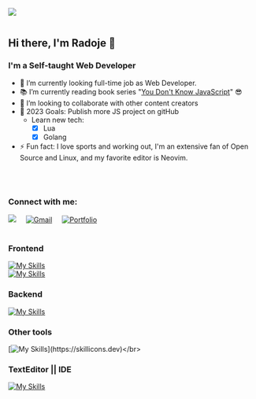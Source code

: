![](https://komarev.com/ghpvc/?username=Jezda1337&label=PROFILE+VIEWS&style=for-the-badge	)
<div style="display:flex; align-items: center">


<!-- <img style="order:2; margin-left:0px;" src="https://media.giphy.com/media/PiQejEf31116URju4V/giphy.gif" max-width="40%"> -->
<div style="width:100%;">

## Hi there, I'm Radoje <span>👋</sapn>

### I'm a Self-taught Web Developer
- 🔭 I’m currently looking full-time job as Web Developer.
- 📚 I’m currently reading book series "<a href="https://github.com/getify/You-Dont-Know-JS/tree/2nd-ed">You Don't Know JavaScript</a>" 😎
- 🤝 I’m looking to collaborate with other content creators
- 🥅 2023 Goals: Publish more JS project on gitHub
  - Learn new tech:
    <!-- - [x] <s>NodeJS</s>
    - [x] <s>Express</s>
    - [x] <s>TypeScript</s> -->
    - [x] Lua
    - [x] Golang
- ⚡ Fun fact: I love sports and working out, I'm an extensive fan of Open Source and Linux, and my favorite editor is Neovim.

</div>
</div>
<br />
<br />

### Connect with me:
<div align="left">
<a href="https://www.linkedin.com/in/radoje-jezdic-41910217a/">
  <img src="https://img.icons8.com/bubbles/50/000000/linkedin.png" ald="LinkedIn"/></a> &nbsp; &nbsp;
<a href="mailto:hello@radoje.dev">
  <img src="https://img.icons8.com/bubbles/50/000000/gmail.png" alt="Gmail"></a> &nbsp; &nbsp;
<a href="https://radoje.dev">
  <img src="https://img.icons8.com/bubbles/50/000000/globe.png" alt="Portfolio"></a> &nbsp; &nbsp;
</div>
<br />


### Frontend
[![My Skills](https://skillicons.dev/icons?i=js,html,css,scss,bootstrap)](https://skillicons.dev)</br>
[![My Skills](https://skillicons.dev/icons?i=angular,react,vue,typescript,reactivex)](https://skillicons.dev)</br>

### Backend
[![My Skills](https://skillicons.dev/icons?i=nodejs,express,postgres,mysql)](https://skillicons.dev)</br>

### Other tools
[![My Skills](https://skillicons.dev/icons?i=git,linux,github,figma,tailwind,ps,ai,materialui,)](https://skillicons.dev)</br>

### TextEditor || IDE
[![My Skills](https://skillicons.dev/icons?i=neovim,vscode,vim)](https://skillicons.dev)</br>
